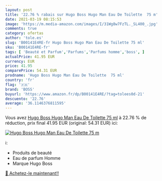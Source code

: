 ```yaml
---
layout: post
title: '22.76 % rabais sur Hugo Boss Hugo Man Eau De Toilette  75 m'
date: 2021-03-19 08:15:53
image: 'https://m.media-amazon.com/images/I/31Wg8w7FzTL._SL400_.jpg'
comments: true
category: ofertas
author: 'tole.es'
slug: 'B00141E4RE-fr Hugo Boss Hugo Man Eau De Toilette 75 ml'
sku: 'B00141E4RE-fr'
tags: [ 'Beauté et Parfum','Parfums','Parfums homme','boss', ]
actualPrice: 41.95 EUR
currency: EUR
price: 41.95
comparePrice: 54.31 EUR
prodname: 'Hugo Boss Hugo Man Eau De Toilette  75 ml'
country: 'fr'
flag: '🇫🇷'
brand: 'BOSS'
buyurl: 'https://www.amazon.fr/dp/B00141E4RE/?tag=tolees0d-21'
descuento: '22.76'
average: '36.1146376811595'
---
```


Vous avez [Hugo Boss Hugo Man Eau De Toilette  75 ml](https://www.amazon.fr/dp/B00141E4RE/?tag=tolees0d-21)  à  22.76 % de réduction, prix final  41.95 EUR (original: 54.31 EUR) ici:

[![Hugo Boss Hugo Man Eau De Toilette  75 m](https://m.media-amazon.com/images/I/31Wg8w7FzTL._SL400_.jpg)](https://www.amazon.fr/dp/B00141E4RE/?tag=tolees0d-21)

ℹ️:

- Produits de beauté
- Eau de parfum Homme
- Marque Hugo Boss

[🛒 Achetez-le maintenant!!](https://www.amazon.fr/dp/B00141E4RE/?tag=tolees0d-21)
